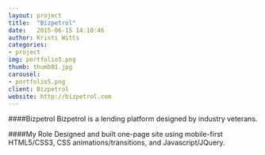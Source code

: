 ```yaml
---
layout: project
title:  "Bizpetrol"
date:   2015-06-15 14:10:46
author: Kristi Witts
categories:
- project
img: portfolio5.png
thumb: thumb01.jpg
carousel:
- portfolio5.png
client: Bizpetrol
website: http://bizpetrol.com
---
```

####Bizpetrol
Bizpetrol is a lending platform designed by industry veterans.

####My Role
Designed and built one-page site using mobile-first HTML5/CSS3, CSS animations/transitions, and Javascript/JQuery.
